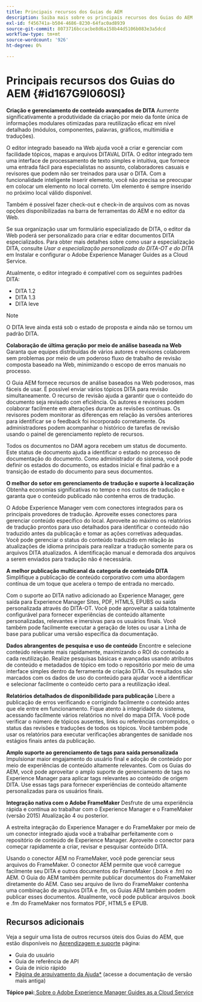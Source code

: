 ```yaml
---
title: Principais recursos dos Guias do AEM
description: Saiba mais sobre os principais recursos dos Guias do AEM
exl-id: f456741a-b504-4686-8230-64fac0ad8939
source-git-commit: 8073716bccacbe8d6a158b44d5106b083e3a5dcd
workflow-type: tm+mt
source-wordcount: '926'
ht-degree: 0%

---
```


# Principais recursos dos Guias do AEM {#id167G9I060SI}

**Criação e gerenciamento de conteúdo avançados de DITA**
Aumente significativamente a produtividade da criação por meio da fonte única de informações modulares otimizadas para reutilização eficaz em nível detalhado (módulos, componentes, palavras, gráficos, multimídia e traduções\).

O editor integrado baseado na Web ajuda você a criar e gerenciar com facilidade tópicos, mapas e arquivos DITAVAL DITA. O editor integrado tem uma interface de processamento de texto simples e intuitiva, que fornece uma entrada fácil para especialistas no assunto, colaboradores casuais e revisores que podem não ser treinados para usar o DITA. Com a funcionalidade inteligente Inserir elemento, você não precisa se preocupar em colocar um elemento no local correto. Um elemento é sempre inserido no próximo local válido disponível.

Também é possível fazer check-out e check-in de arquivos com as novas opções disponibilizadas na barra de ferramentas do AEM e no editor da Web.

Se sua organização usar um formulário especializado de DITA, o editor da Web poderá ser personalizado para criar e editar documentos DITA especializados. Para obter mais detalhes sobre como usar a especialização DITA, consulte *Usar a especialização personalizada do DITA-OT e do DITA* em Instalar e configurar o Adobe Experience Manager Guides as a Cloud Service.

Atualmente, o editor integrado é compatível com os seguintes padrões DITA:

* DITA 1.2
* DITA 1.3
* DITA leve


>[!NOTE]
>
> O DITA leve ainda está sob o estado de proposta e ainda não se tornou um padrão DITA.

**Colaboração de última geração por meio de análise baseada na Web**
Garanta que equipes distribuídas de vários autores e revisores colaborem sem problemas por meio de um poderoso fluxo de trabalho de revisão composta baseado na Web, minimizando o escopo de erros manuais no processo.

O Guia AEM fornece recursos de análise baseados na Web poderosos, mas fáceis de usar. É possível enviar vários tópicos DITA para revisão simultaneamente. O recurso de revisão ajuda a garantir que o conteúdo do documento seja revisado com eficiência. Os autores e revisores podem colaborar facilmente em alterações durante as revisões contínuas. Os revisores podem monitorar as diferenças em relação às versões anteriores para identificar se o feedback foi incorporado corretamente. Os administradores podem acompanhar o histórico de tarefas de revisão usando o painel de gerenciamento repleto de recursos.

Todos os documentos no DAM agora recebem um status de documento. Este status de documento ajuda a identificar o estado no processo de documentação do documento. Como administrador do sistema, você pode definir os estados do documento, os estados inicial e final padrão e a transição de estado do documento para seus documentos.

**O melhor do setor em gerenciamento de tradução e suporte à localização**
Obtenha economias significativas no tempo e nos custos de tradução e garanta que o conteúdo publicado não contenha erros de tradução.

O Adobe Experience Manager vem com conectores integrados para os principais provedores de tradução. Aproveite esses conectores para gerenciar conteúdo específico do local. Aproveite ao máximo os relatórios de tradução prontos para uso detalhados para identificar o conteúdo não traduzido antes da publicação e tomar as ações corretivas adequadas. Você pode gerenciar o status do conteúdo traduzido em relação às atualizações de idioma principais para realizar a tradução somente para os arquivos DITA atualizados. A identificação manual e demorada dos arquivos a serem enviados para tradução não é necessária.

**A melhor publicação multicanal da categoria de conteúdo DITA**
Simplifique a publicação de conteúdo corporativo com uma abordagem contínua de um toque que acelera o tempo de entrada no mercado.

Com o suporte ao DITA nativo adicionado ao Experience Manager, gere saída para Experience Manager Sites, PDF, HTML5, EPUBS ou saída personalizada através do DITA-OT. Você pode aproveitar a saída totalmente configurável para fornecer experiências de conteúdo altamente personalizadas, relevantes e imersivas para os usuários finais. Você também pode facilmente executar a geração de lotes ou usar a Linha de base para publicar uma versão específica da documentação.

**Dados abrangentes de pesquisa e uso de conteúdo**
Encontre e selecione conteúdo relevante mais rapidamente, maximizando o ROI do conteúdo a cada reutilização. Realize pesquisas básicas e avançadas usando atributos de conteúdo e metadados de tópico em todo o repositório por meio de uma interface simples dentro da ferramenta de criação DITA. Os resultados são marcados com os dados de uso do conteúdo para ajudar você a identificar e selecionar facilmente o conteúdo certo para a reutilização ideal.

**Relatórios detalhados de disponibilidade para publicação**
Libere a publicação de erros verificando e corrigindo facilmente o conteúdo antes que ele entre em funcionamento. Fique atento à integridade do sistema, acessando facilmente vários relatórios no nível do mapa DITA. Você pode verificar o número de tópicos ausentes, links ou referências corrompidos, o status das revisões e traduções de todos os tópicos. Você também pode usar os relatórios para executar verificações abrangentes de sanidade nos estágios finais antes da publicação.

**Amplo suporte ao gerenciamento de tags para saída personalizada**\
Impulsionar maior engajamento do usuário final e adoção de conteúdo por meio de experiências de conteúdo altamente relevantes. Com os Guias do AEM, você pode aproveitar o amplo suporte de gerenciamento de tags no Experience Manager para aplicar tags relevantes ao conteúdo de origem DITA. Use essas tags para fornecer experiências de conteúdo altamente personalizadas para os usuários finais.

**Integração nativa com o Adobe FrameMaker**
Desfrute de uma experiência rápida e contínua ao trabalhar com o Experience Manager e o FrameMaker (versão 2015) Atualização 4 ou posterior.

A estreita integração do Experience Manager e do FrameMaker por meio de um conector integrado ajuda você a trabalhar perfeitamente com o repositório de conteúdo de Experience Manager. Aproveite o conector para começar rapidamente a criar, revisar e pesquisar conteúdo DITA.

Usando o conector AEM no FrameMaker, você pode gerenciar seus arquivos do FrameMaker. O conector AEM permite que você carregue facilmente seu DITA e outros documentos do FrameMaker (.book e .fm) no AEM. O Guia do AEM também permite publicar documentos do FrameMaker diretamente do AEM. Caso seu arquivo de livro do FrameMaker contenha uma combinação de arquivos DITA e .fm, os Guias AEM também podem publicar esses documentos. Atualmente, você pode publicar arquivos .book e .fm do FrameMaker nos formatos PDF, HTML5 e EPUB.

## Recursos adicionais

Veja a seguir uma lista de outros recursos úteis dos Guias do AEM, que estão disponíveis no [Aprendizagem e suporte](https://helpx.adobe.com/support/xml-documentation-for-experience-manager.html) página:

* Guia do usuário
* Guia de referência de API
* Guia de início rápido
* [Página de arquivamento da Ajuda*](https://helpx.adobe.com/xml-documentation-for-experience-manager/archive.html) (acesse a documentação de versão mais antiga)

**Tópico pai:**[ Sobre o Adobe Experience Manager Guides as a Cloud Service](intro.md)
